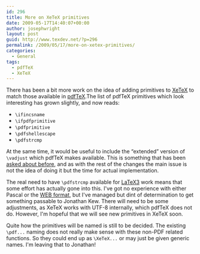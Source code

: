 ```yaml
---
id: 296
title: More on XeTeX primitives
date: 2009-05-17T14:40:07+00:00
author: josephwright
layout: post
guid: http://www.texdev.net/?p=296
permalink: /2009/05/17/more-on-xetex-primitives/
categories:
  - General
tags:
  - pdfTeX
  - XeTeX
---
```

There has been a bit more work on the idea of adding primitives to [XeTeX](http://www.tug.org/xetex/) to match those available in [pdfTeX](http://www.pdftex.org).The list of pdfTeX primitives which look interesting has grown slightly, and now reads:

- `\ifincsname`
- `\ifpdfprimitive`
- `\pdfprimitive`
- `\pdfshellescape`
- `\pdfstrcmp`

At the same time, it would be useful to include the “extended” version of `\vadjust` which pdfTeX makes available. This is something that has been [asked about before](http://www.tug.org/pipermail/xetex/2008-August/010720.html), and as with the rest of the changes the main issue is not the idea of doing it but the time for actual implementation.

The real need to have `\pdfstrcmp` available for [LaTeX3](http://www.latex-project.org/latex3.html) work means that some effort has actually gone into this. I've got no experience with either Pascal or the [WEB format](http://sunburn.stanford.edu/~knuth/cweb.html), but I've managed but dint of determination to get something passable to Jonathan Kew. There will need to be some adjustments, as XeTeX works with UTF-8 internally, which pdfTeX does not do. However, I'm hopeful that we will see new primitives in XeTeX soon.

Quite how the primitives will be named is still to be decided. The existing `\pdf...` naming does not really make sense with these non-PDF related functions. So they could end up as  `\XeTeX...` or may just be given generic names. I'm leaving that to Jonathan!
